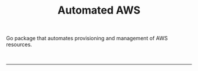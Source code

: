 <h1 align = "center" >Automated AWS</h1>
<br />
<p align="center">
  
Go package that automates provisioning and management of AWS resources.

</p>
<br />  

---
